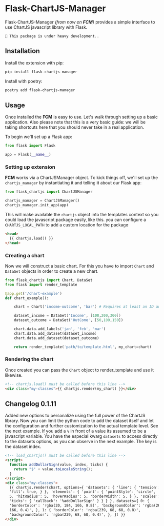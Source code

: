 # Flask-ChartJS-Manager

Flask-ChartJS-Manager _(from now on **FCM**)_ provides a simple interface to use ChartJS javascript library with Flask.

```{warning}
🚧 This package is under heavy development..
```

## Installation

Install the extension with pip:

```bash
pip install flask-chartjs-manager
```

Install with poetry:

```bash
poetry add flask-chartjs-manager
```

## Usage

Once installed the **FCM** is easy to use. Let's walk through setting up a basic application. Also please note that this is a very basic guide: we will be taking shortcuts here that you should never take in a real application.

To begin we'll set up a Flask app:

```python
from flask import Flask

app = Flask(__name__)
```

### Setting up extension

**FCM** works via a ChartJSManager object. To kick things off, we'll set up the `chartjs_manager` by instantiating it and telling it about our Flask app:

```python
from flask_chartjs import ChartJSManager

chartjs_manager = ChartJSManager()
chartjs_manager.init_app(app)
```

This will make available the `chartjs` object into the templates context so you could load the javascript package easily, like this.
you can configure a `CHARTJS_LOCAL_PATH` to add a custom location for the package

```html
<head>
  {{ chartjs.load() }}
</head>
```

### Creating a chart

Now we will construct a basic chart. For this you have to import `Chart` and `DataSet` objects in order to create a new chart.

```python
from flask_chartjs import Chart, DataSet
from flask import render_template

@app.get('/chart-example')
def chart_example():

    chart = Chart('income-outcome', 'bar') # Requires at least an ID and a chart type.

    dataset_income = DataSet('Income', [100,200,300])
    dataset_outcome = DataSet('OutCome', [50,100,150])

    chart.data.add_labels('jan', 'feb', 'mar')
    chart.data.add_dataset(dataset_income)
    chart.data.add_dataset(dataset_outcome)

    return render_template('path/to/template.html', my_chart=chart)

```

### Rendering the chart

Once created you can pass the `Chart` object to render_template and use it likewise.

```html
<!-- chartjs.load() must be called before this line -->
<div class="my-classes">{{ chartjs.render(my_chart) }}</div>
```

## Changelog 0.1.11

Added new options to personalize using the full power of the ChartJS library. Now you can limit the python code to add the dataset itself and let
the configuration and further customization to the actual template level. See the next example.
If you add a `%` in front of a value its assumed to be a javascript variable.
You have the especial kwarg `datasets` to access directly to the datasets options, as you can observe in the next example. The key is the dataset index.

```html
<!-- load_chartjs() must be called before this line -->
<script>
  function addDollarSign(value, index, ticks) {
    return "$" + value.toLocaleString();
  }
</script>
<div class="my-classes">
  {{ chartjs.render(chart, options={ 'datasets': { 'line': { 'tension': 0.4,
  'fill': true, } }, 'elements': { 'point': { 'pointStyle': 'circle', 'radius':
  5, 'hitRadius': 5, 'hoverRadius': 5, 'borderWidth': 5, } }, 'scales': { 'y': {
  'ticks': { 'callback': '%addDollarSign' } } } }, datasets={ 0: {
  'borderColor': 'rgba(20, 184, 166, 0.8)', 'backgroundColor': 'rgba(20, 184,
  166, 0.4)', }, 1: { 'borderColor': 'rgba(239, 68, 68, 0.8)',
  'backgroundColor': 'rgba(239, 68, 68, 0.4)', }, }) }}
</div>
```
